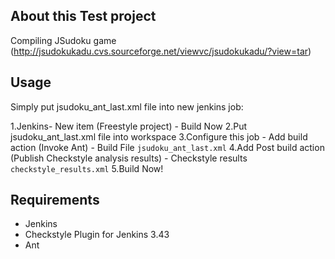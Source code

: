 About this Test project
-----

Compiling JSudoku game (http://jsudokukadu.cvs.sourceforge.net/viewvc/jsudokukadu/?view=tar)

Usage
-----

Simply put jsudoku_ant_last.xml file into new jenkins job:

1.Jenkins- New item (Freestyle project) - Build Now
2.Put jsudoku_ant_last.xml file into workspace
3.Configure this job - Add build action (Invoke Ant) - Build File `jsudoku_ant_last.xml`
4.Add Post build action (Publish Checkstyle analysis results) - Checkstyle results `checkstyle_results.xml`
5.Build Now!

Requirements
-----

* Jenkins
* Checkstyle Plugin for Jenkins 3.43
* Ant 